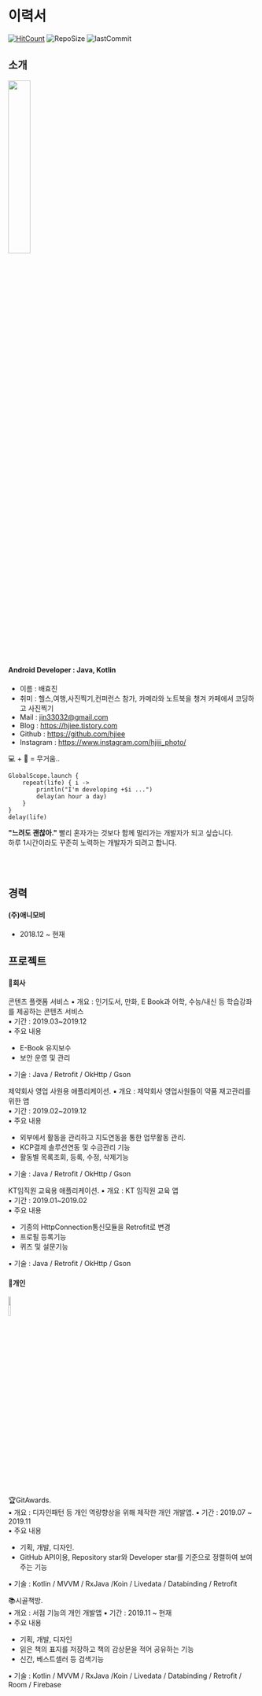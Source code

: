 # 이력서
[![HitCount](http://hits.dwyl.io/hjiee/RESUME.svg)](http://hits.dwyl.io/hjiee/RESUME)
![RepoSize](https://img.shields.io/github/repo-size/hjiee/RESUME)
![lastCommit](https://img.shields.io/github/last-commit/hjiee/RESUME?color=red)
## 소개  
<img src="https://user-images.githubusercontent.com/39892463/63606651-83d19080-c60b-11e9-8186-5ee0545fd841.jpg" width="30%"></img>


#### Android Developer : Java, Kotlin
- 이름    : 배효진  
- 취미    : 헬스,여행,사진찍기,컨퍼런스 참가, 카메라와 노트북을 챙겨 카페에서 코딩하고 사진찍기
- Mail   : jin33032@gmail.com
- Blog   : https://hjiee.tistory.com
- Github : https://github.com/hjiee
- Instagram : https://www.instagram.com/hjiii_photo/  

💻 + 📸 = 무거움..
 
```  
GlobalScope.launch {
    repeat(life) { i ->
        println("I'm developing +$i ...")
        delay(an hour a day)
    }
}
delay(life)
```

**"느려도 괜찮아."**  빨리 혼자가는 것보다 함께 멀리가는 개발자가 되고 싶습니다.  
하루 1시간이라도 꾸준히 노력하는 개발자가 되려고 합니다.  

<br></br>

## 경력
#### (주)애니모비
 - 2018.12 ~ 현재

## 프로젝트
#### 📱회사
콘텐츠 플랫폼 서비스
▪ 개요 : 인기도서, 만화, E Book과 어학, 수능/내신 등 학습강좌를 제공하는 콘텐츠 서비스   
▪ 기간 : 2019.03~2019.12   
▪ 주요 내용  
 * E-Book 유지보수
 * 보안 운영 및 관리  
 
▪ 기술 : Java / Retrofit / OkHttp / Gson

제약회사 영업 사원용 애플리케이션. 
▪ 개요 : 제약회사 영업사원들이 약품 재고관리를 위한 앱  
▪ 기간 : 2019.02~2019.12  
▪ 주요 내용  
 * 외부에서 활동을 관리하고 지도연동을 통한 업무활동 관리. 
 * KCP결제 솔루션연동 및 수금관리 기능   
 * 활동별 목록조회, 등록, 수정, 삭제기능   
 
▪ 기술 : Java / Retrofit / OkHttp / Gson  

KT임직원 교육용 애플리케이션. 
▪ 개요 : KT 임직원 교육 앱  
▪ 기간 : 2019.01~2019.02  
▪ 주요 내용   
 * 기종의 HttpConnection통신모듈을 Retrofit로 변경  
 * 프로필 등록기능  
 * 퀴즈 및 설문기능   
 
▪ 기술 : Java / Retrofit / OkHttp / Gson 

  
#### 📱개인
<img src="https://user-images.githubusercontent.com/39892463/64025062-d31d4100-cb76-11e9-9a26-bc13161de558.png" width="10%"></img>
  
 🏆GitAwards.  
▪ 개요 : 디자인패턴 등 개인 역량향상을 위해 제작한 개인 개발앱. 
▪ 기간 : 2019.07 ~ 2019.11   
▪ 주요 내용   
 * 기획, 개발, 디자인. 
 * GitHub API이용, Repository star와 Developer star를 기준으로 정렬하여 보여주는 기능    
 
▪ 기술 : Kotlin / MVVM / RxJava /Koin / Livedata / Databinding / Retrofit

 📚시골책방.  
▪ 개요 : 서점 기능의 개인 개발앱
▪ 기간 : 2019.11 ~ 현재  
▪ 주요 내용   
 * 기획, 개발, 디자인   
 * 읽은 책의 표지를 저장하고 책의 감상문을 적어 공유하는 기능   
 * 신간, 베스트셀러 등 검색기능   
 
▪ 기술 : Kotlin / MVVM / RxJava /Koin / Livedata / Databinding / Retrofit / Room / Firebase
  
  
  
  
  
